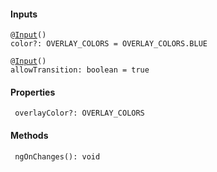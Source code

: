 



#### Inputs

<pre><code>@<a href="https://angular.io/api/core/Input">Input</a>()
color?: OVERLAY_COLORS = OVERLAY_COLORS.BLUE</code></pre>

<pre><code>@<a href="https://angular.io/api/core/Input">Input</a>()
allowTransition: boolean = true</code></pre>









#### Properties

<pre><code> overlayColor?: OVERLAY_COLORS</code></pre>





#### Methods

<pre><code> ngOnChanges(): void</code></pre>


